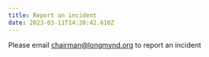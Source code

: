 ```yaml
---
title: Report an incident
date: 2023-03-11T14:20:42.610Z
---
```

Please email chairman@longmynd.org to report an incident